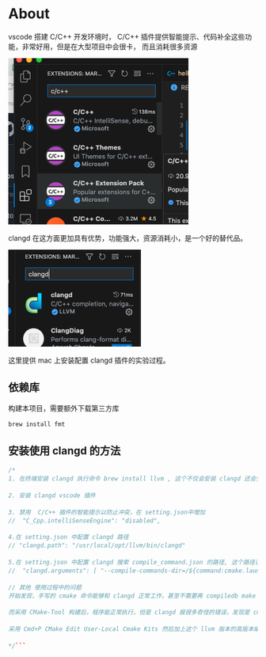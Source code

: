 # About

vscode 搭建 C/C++ 开发环境时， C/C++ 插件提供智能提示、代码补全这些功能，非常好用，但是在大型项目中会很卡， 而且消耗很多资源

![C++ ext](./asset/c++extension.png)

clangd 在这方面更加具有优势，功能强大，资源消耗小，是一个好的替代品。

![clangd ext](./asset/clangd-ext.png)


这里提供 mac 上安装配置 clangd 插件的实验过程。

## 依赖库
构建本项目，需要额外下载第三方库
```bash
brew install fmt
```

## 安装使用 clangd 的方法
```C++
/* 
1. 在终端安装 clangd 执行命令 brew install llvm , 这个不仅会安装 clangd 还会安装 clang和clang++

2. 安装 clangd vscode 插件

3. 禁用  C/C++ 插件的智能提示以防止冲突，在 setting.json中增加
//  "C_Cpp.intelliSenseEngine": "disabled",

4.在 setting.json 中配置 clangd 路径
// "clangd.path": "/usr/local/opt/llvm/bin/clangd"

5.在 setting.json 中配置 clangd 搜索 compile_command.json 的路径, 这个路径设置等号右边的功能原理是由 CMake-Tool 提供的， 具体查看 https://github.com/microsoft/vscode-cmake-tools/blob/main/docs/cmake-settings.md
//  "clangd.arguments": [ "--compile-commands-dir=/${command:cmake.launchTargetDirectory}" ]

// 其他 使用过程中的问题
开始发现，手写的 cmake 命令能够和 clangd 正常工作，甚至不需要再 compiledb make 扩充。

而采用 CMake-Tool 构建后，程序能正常执行，但是 clangd 报很多奇怪的错误，发现是 cmake-tool 的 kit  没有选对，默认的cmake-tool 采用系统自带的编译器，在Mac上是 /usr/bin/clang++， 然而，clangd 需要和它配套的 clang++,这个版本在安装 llvm 时和它一起被安装， 我的位于 /usr/local/Cellar/llvm/16.0.6/bin/clang++.

采用 Cmd+P CMake Edit User-Local Cmake Kits 然后加上这个 llvm 版本的高版本编译器，之后选定该Kit. 选定 Kit 的方法是 Cmd+P: Cmake Select Kit, 或者直接在 vscode 底部导航栏的快捷键（扳手图标）中选定。再次构建后，clangd 就能正常工作了

*/```